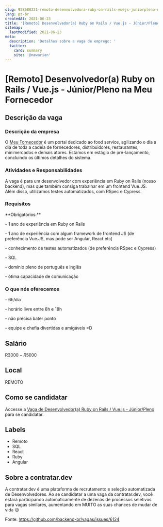 ```yaml
---
slug: 928580221-remoto-desenvolvedora-ruby-on-rails-vuejs-juniorpleno-na-meu-fornecedor
lang: pt-br
createdAt: 2021-06-23
title: '[Remoto] Desenvolvedor(a) Ruby on Rails / Vue.js - Júnior/Pleno na Meu Fornecedor - Vaga de Emprego'
sitemap:
  lastModified: 2021-06-23
meta:
  description: 'Detalhes sobre a vaga de emprego: '
  twitter:
    card: summary
    site: '@nawarian'
---
```


# [Remoto] Desenvolvedor(a) Ruby on Rails / Vue.js - Júnior/Pleno na Meu Fornecedor

## Descrição da vaga 
### Descrição da empresa

O [Meu Fornecedor](https://meufornecedor.com.br/?utm_source=rubyjobsbrazil) é um portal dedicado ao food service, agilizando o dia a dia de toda a cadeia de fornecedores, distribuidores, restaurantes, minimercados e demais atores. Estamos em estágio de pré-lançamento, concluindo os últimos detalhes do sistema.

  

### Atividades e Responsabilidades

A vaga é para um desenvolvedor com experiência em Ruby on Rails (nosso backend), mas que também consiga trabalhar em um frontend Vue.JS. Além disso, utilizamos testes automatizados, com RSpec e Cypress.

###   

### Requisitos

\*\*Obrigatórios:\*\*

\- 1 ano de experiência em Ruby on Rails

\- 1 ano de experiência com algum framework de frontend JS (de preferência Vue.JS, mas pode ser Angular, React etc)

\- conhecimento de testes automatizados (de preferência RSpec e Cypress)

\- SQL

\- domínio pleno de português e inglês

\- ótima capacidade de comunicação

###   

### O que nós oferecemos

\- 6h/dia

\- horário livre entre 8h e 18h

\- não precisa bater ponto

\- equipe e chefia divertidas e amigáveis =D
## Salário 
R$3000 - R$5000 
## Local 
REMOTO 
## Como se candidatar 
Accesse a [Vaga de Desenvolvedor(a) Ruby on Rails / Vue.js - Júnior/Pleno](https://vaga.contratar.dev/apply/full/114e0a3a-ba65-4e83-b9dd-d8fb4aca8ab6) para se candidatar. 
## Labels 
* Remoto 
* SQL 
* React 
* Ruby 
* Angular 
## Sobre a contratar.dev 
A contratar.dev é uma plataforma de recrutamento e seleção automatizada de Desenvolvedores. Ao se candidatar a uma vaga da contratar.dev, você estará participando automaticamente de dezenas de processos seletivos para vagas similares, aumentando em MUITO as suas chances de mudar de vida 😉 


Fonte: https://github.com/backend-br/vagas/issues/6124